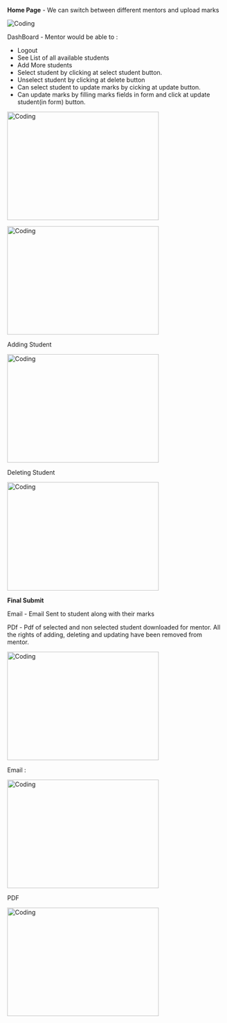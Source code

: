 **Home Page** - We can switch between different mentors and upload marks

<img align="center" alt="Coding" src="https://i.ibb.co/JBGfKkF/home.png" width="auto" height="auto" /><br>

DashBoard - Mentor would be able to :

- Logout
- See List of all available students
- Add More students
- Select student by clicking at select student button.
- Unselect student by clicking at delete button
- Can select student to update marks by cicking at update button.
- Can update marks by filling marks fields in form and click at update student(in form) button.

<img align="center" alt="Coding" src="https://i.ibb.co/Xz88CPJ/d1.png" width="350" height="250" /><br>

<img align="center" alt="Coding" src="https://i.ibb.co/D93Q1N6/d2.png" width="350" height="250" /><br>

Adding Student

<img align="center" alt="Coding" src="https://i.ibb.co/R4zsfCr/adding.png" width="350" height="250" /><br>

Deleting Student

<img align="center" alt="Coding" src="https://i.ibb.co/s3k837Q/deleting.png" width="350" height="250" /><br>

**Final Submit**

Email - Email Sent to student along with their marks

PDf - Pdf of selected and non selected student downloaded for mentor. All the rights of adding, deleting and updating have been removed from mentor.

<img align="center" alt="Coding" src="https://i.ibb.co/dg1CZsf/final-Submit.png" width="350" height="250" /><br>

Email :

<img align="center" alt="Coding" src="https://i.ibb.co/CQmK3x0/email.png" width="350" height="250" /><br>

PDF

<img align="center" alt="Coding" src="https://i.ibb.co/8ckgW4J/pdf.png" width="350" height="250" /><br>
